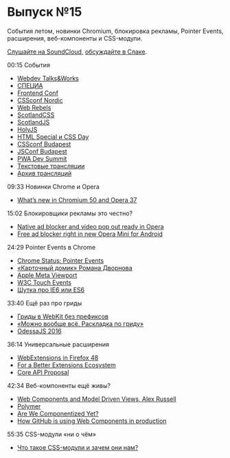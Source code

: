 # Выпуск №15

События летом, новинки Chromium, блокировка рекламы, Pointer Events, расширения, веб-компоненты и CSS-модули.

[Слушайте на SoundCloud](https://soundcloud.com/web-standards/episode-15), [обсуждайте в Слаке](https://web-standards.slack.com/messages/podcast/).

00:15 События

- [Webdev Talks&Works](http://t-n-w.ru/)
- [СПЕЦИА](http://specia.pro/)
- [Frontend Conf](http://frontendconf.ru/)
- [CSSconf Nordic](http://cssconf.no/)
- [Web Rebels](https://www.webrebels.org/)
- [ScotlandCSS](http://scotlandcss.com/)
- [ScotlandJS](http://scotlandjs.com/)
- [HolyJS](http://holyjs.ru/)
- [HTML Special и CSS Day](http://cssday.nl/2016)
- [CSSconf Budapest](http://cssconfbp.rocks/)
- [JSConf Budapest](http://jsconfbp.com/)
- [PWA Dev Summit](https://events.withgoogle.com/pwa-save-the-date/)
- [Текстовые трансляции](https://twitter.com/webstandards_up)
- [Архив трансляций](https://github.com/web-standards-ru/web-standards-up)

09:33 Новинки Chrome и Opera

- [What’s new in Chromium 50 and Opera 37](https://dev.opera.com/blog/opera-37/)

15:02 Блокировщики рекламы это честно?

- [Native ad blocker and video pop out ready in Opera](http://www.opera.com/blogs/desktop/2016/05/ad-blocker-opera-for-windows-mac-free/)
- [Free ad blocker right in new Opera Mini for Android](http://www.opera.com/blogs/mobile/2016/05/free-ad-blocker-new-opera-mini-for-android/)

24:29 Pointer Events в Chrome

- [Chrome Status: Pointer Events](https://www.chromestatus.com/feature/4504699138998272)
- [«Карточный домик» Романа Дворнова](https://youtu.be/dQoz5KZUH2M)
- [Apple Meta Viewport](https://developer.apple.com/library/ios/documentation/AppleApplications/Reference/SafariWebContent/UsingtheViewport/UsingtheViewport.html)
- [W3C Touch Events](https://www.w3.org/TR/touch-events/)
- [Шутка про IE6 или ES6](https://twitter.com/marcosc/status/728779835468746752)

33:40 Ещё раз про гриды

- [Гриды в WebKit без префиксов](https://bugs.webkit.org/show_bug.cgi?id=157137)
- [«Можно вообще всё. Раскладка по гриду»](https://youtu.be/JoRVUILXLxU)
- [OdessaJS 2016](http://odessajs.org/)

36:14 Универсальные расширения

- [WebExtensions in Firefox 48](https://blog.mozilla.org/addons/2016/04/29/webextensions-in-firefox-48/)
- [For a Better Extensions Ecosystem](https://dev.opera.com/blog/better-extensions-ecosystem/)
- [Core API Proposal](https://lists.w3.org/Archives/Public/public-browserext/2016May/0000.html)

42:34 Веб-компоненты ещё живы?

- [Web Components and Model Driven Views, Alex Russell](https://vimeo.com/33430613)
- [Polymer](https://www.polymer-project.org/)
- [Are We Componentized Yet?](http://jonrimmer.github.io/are-we-componentized-yet/)
- [How GitHub is using Web Components in production](http://webcomponents.org/articles/interview-with-joshua-peek/)

55:35 CSS-модули «ни о чём»

- [Что такое CSS-модули и зачем они нам?](http://frontender.info/css-modules-part-1-need/)
